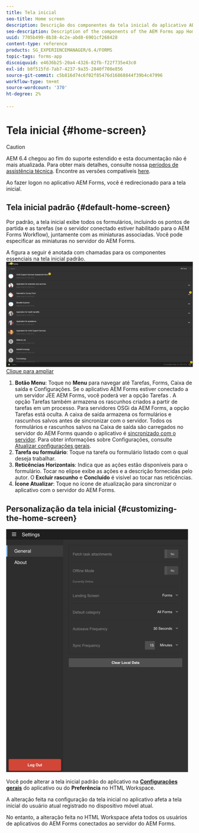 ```yaml
---
title: Tela inicial
seo-title: Home screen
description: Descrição dos componentes da tela inicial do aplicativo AEM Forms
seo-description: Description of the components of the AEM Forms app Home screen
uuid: 7705b499-8b38-4c2e-abd8-6901cf268428
content-type: reference
products: SG_EXPERIENCEMANAGER/6.4/FORMS
topic-tags: forms-app
discoiquuid: e4636b25-20a4-4326-82fb-f22f735e43c0
exl-id: b8f515fd-7ab7-4237-9a35-2840f708e856
source-git-commit: c5b816d74c6f02f85476d16868844f39b4c47996
workflow-type: tm+mt
source-wordcount: '370'
ht-degree: 2%

---
```


# Tela inicial {#home-screen}

>[!CAUTION]
>
>AEM 6.4 chegou ao fim do suporte estendido e esta documentação não é mais atualizada. Para obter mais detalhes, consulte nossa [períodos de assistência técnica](https://helpx.adobe.com/br/support/programs/eol-matrix.html). Encontre as versões compatíveis [here](https://experienceleague.adobe.com/docs/).

Ao fazer logon no aplicativo AEM Forms, você é redirecionado para a tela inicial.

## Tela inicial padrão {#default-home-screen}

Por padrão, a tela inicial exibe todos os formulários, incluindo os pontos de partida e as tarefas (se o servidor conectado estiver habilitado para o AEM Forms Workflow), juntamente com as miniaturas associadas. Você pode especificar as miniaturas no servidor do AEM Forms.

A figura a seguir é anotada com chamadas para os componentes essenciais na tela inicial padrão.
![Tela inicial do aplicativo Forms](assets/home-screen-1.png)
[Clique para ampliar](assets/home-screen-1-1.png)

1. **Botão Menu**: Toque no **Menu** para navegar até Tarefas, Forms, Caixa de saída e Configurações. Se o aplicativo AEM Forms estiver conectado a um servidor JEE AEM Forms, você poderá ver a opção Tarefas . A opção Tarefas também armazena os rascunhos criados a partir de tarefas em um processo. Para servidores OSGi da AEM Forms, a opção Tarefas está oculta. A caixa de saída armazena os formulários e rascunhos salvos antes de sincronizar com o servidor. Todos os formulários e rascunhos salvos na Caixa de saída são carregados no servidor do AEM Forms quando o aplicativo é [sincronizado com o servidor](/help/forms/using/sync-app.md). Para obter informações sobre Configurações, consulte [Atualizar configurações gerais](/help/forms/using/update-general-settings.md).
1. **Tarefa ou formulário**: Toque na tarefa ou formulário listado com o qual deseja trabalhar.
1. **Reticências Horizontais**: Indica que as ações estão disponíveis para o formulário. Tocar no elipse exibe as ações e a descrição fornecidas pelo autor. O **Excluir rascunho** e **Concluído** é visível ao tocar nas reticências.
1. **Ícone Atualizar**: Toque no ícone de atualização para sincronizar o aplicativo com o servidor do AEM Forms.

## Personalização da tela inicial {#customizing-the-home-screen}

![Configurações gerais](assets/gen-settings.png)

Você pode alterar a tela inicial padrão do aplicativo na **[Configurações gerais](/help/forms/using/update-general-settings.md)** do aplicativo ou do **Preferência** no HTML Workspace.

A alteração feita na configuração da tela inicial no aplicativo afeta a tela inicial do usuário atual registrado no dispositivo móvel atual.

No entanto, a alteração feita no HTML Workspace afeta todos os usuários de aplicativos do AEM Forms conectados ao servidor do AEM Forms.
